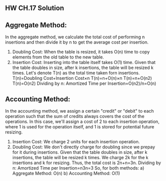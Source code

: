 ## HW CH.17 Solution
## Aggregate Method:
In the aggregate method, we calculate the total cost of performing n insertions and then divide it by n to get the average cost per insertion.
1.	Doubling Cost: When the table is resized, it takes O(n) time to copy elements from the old table to the new table.
2.	Insertion Cost: Inserting into the table itself takes O(1) time.
Given that the table doubles in size, after k insertions, the table will be resized k times.
Let's denote T(n) as the total time taken forn insertions.
T(n)=Doubling Cost+Insertion Cost×n
T(n)=n+O(n)×n
T(n)=n+O(n2)
T(n)=O(n2)
Dividing by n:
Amortized Time per Insertion=O(n2)/n=O(n)
## Accounting Method:
In the accounting method, we assign a certain "credit" or "debit" to each operation such that the sum of credits always covers the cost of the operations. In this case, we'll assign a cost of 2 to each insertion operation, where 1 is used for the operation itself, and 1 is stored for potential future resizing.
1.	Insertion Cost: We charge 2 units for each insertion operation.
2.	Doubling Cost: We don't directly charge for doubling since we prepay for it during insertions.
Given that the table doubles in size, after k insertions, the table will be resized k times. We charge 2k for the k insertions and k for resizing. Thus, the total cost is 2n+n=3n.
Dividing by n:
Amortized Time per Insertion=n3n=3
So, for both methods:
a) Aggregate Method: O(n)
b) Accounting Method: O(1)

